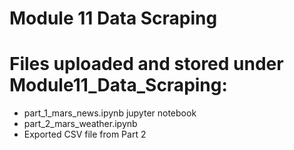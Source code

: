 # Module 11 Data Scraping
# Files uploaded and stored under Module11_Data_Scraping:
-  part_1_mars_news.ipynb jupyter notebook
-  part_2_mars_weather.ipynb
-   Exported CSV file from Part 2
